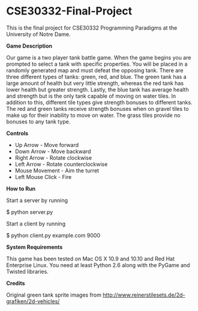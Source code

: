 # CSE30332-Final-Project

This is the final project for CSE30332 Programming Paradigms at the University of Notre Dame.

**Game Description**

Our game is a two player tank battle game. When the game begins you are prompted to select a tank with specific properties. You will be
placed in a randomly generated map and must defeat the opposing tank. There are three different types of tanks: green, red, and blue. The
green tank has a large amount of health but very little strength, whereas the red tank has lower health but greater strength. Lastly, the
blue tank has average health and strength but is the only tank capable of moving on water tiles. In addition to this, different tile types give strength bonuses to different tanks. The red and green tanks receive strength bonuses when on gravel tiles to make up for their inability to move on water. The grass tiles provide no bonuses to any tank type. 

**Controls**

* Up Arrow - Move forward
* Down Arrow - Move backward
* Right Arrow - Rotate clockwise
* Left Arrow - Rotate counterclockwise
* Mouse Movement - Aim the turret
* Left Mouse Click - Fire

**How to Run**

Start a server by running

$ python server.py

Start a client by running

$ python client.py example.com 9000

**System Requirements**

This game has been tested on Mac OS X 10.9 and 10.10 and Red Hat Enterprise Linux. You need at least Python 2.6 along with the PyGame and Twisted libraries.

**Credits**

Original green tank sprite images from http://www.reinerstilesets.de/2d-grafiken/2d-vehicles/

